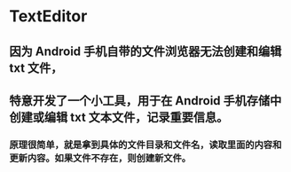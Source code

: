 # TextEditor
## 因为 Android 手机自带的文件浏览器无法创建和编辑 txt 文件，
## 特意开发了一个小工具，用于在 Android 手机存储中创建或编辑 txt 文本文件，记录重要信息。

### 原理很简单，就是拿到具体的文件目录和文件名，读取里面的内容和更新内容。如果文件不存在，则创建新文件。

